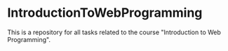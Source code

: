 # IntroductionToWebProgramming
This is a repository for all tasks related to the course "Introduction to Web Programming".
